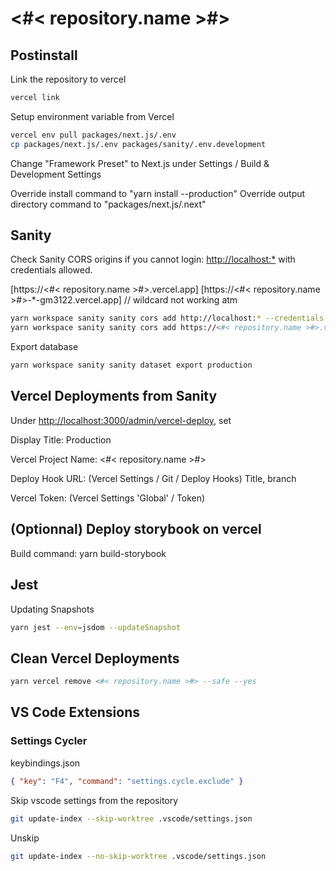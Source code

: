 # <#< repository.name >#>

## Postinstall

Link the repository to vercel

```sh
vercel link
```

Setup environment variable from Vercel

```sh
vercel env pull packages/next.js/.env
cp packages/next.js/.env packages/sanity/.env.development
```

Change "Framework Preset" to Next.js under Settings / Build & Development Settings

Override install command to "yarn install --production"
Override output directory command to "packages/next.js/.next"

## Sanity

Check Sanity CORS origins if you cannot login: <http://localhost:*> with credentials allowed.

[https://<#< repository.name >#>.vercel.app]
[https://<#< repository.name >#>-*-gm3122.vercel.app] // wildcard not working atm

```sh
yarn workspace sanity sanity cors add http://localhost:* --credentials --yes
yarn workspace sanity sanity cors add https://<#< repository.name >#>.vercel.app --credentials
```

Export database

```sh
yarn workspace sanity sanity dataset export production
```

## Vercel Deployments from Sanity

Under <http://localhost:3000/admin/vercel-deploy>, set

Display Title: Production

Vercel Project Name: <#< repository.name >#>

Deploy Hook URL: (Vercel Settings / Git / Deploy Hooks) Title, branch

Vercel Token: (Vercel Settings 'Global' / Token)

## (Optionnal) Deploy storybook on vercel

Build command: yarn build-storybook

## Jest

Updating Snapshots

```sh
yarn jest --env=jsdom --updateSnapshot
```

## Clean Vercel Deployments

```sh
yarn vercel remove <#< repository.name >#> --safe --yes
```

## VS Code Extensions

### Settings Cycler

keybindings.json

```json
{ "key": "F4", "command": "settings.cycle.exclude" }
```

Skip vscode settings from the repository

```sh
git update-index --skip-worktree .vscode/settings.json
```

Unskip

```sh
git update-index --no-skip-worktree .vscode/settings.json
```
